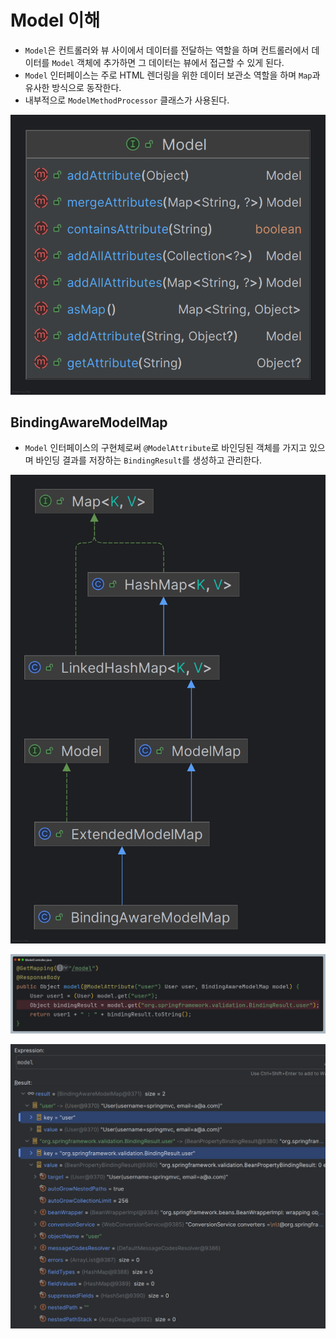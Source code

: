 # Model 이해

- `Model`은 컨트롤러와 뷰 사이에서 데이터를 전달하는 역할을 하며 컨트롤러에서 데이터를 `Model` 객체에 추가하면
그 데이터는 뷰에서 접근할 수 있게 된다.
- `Model` 인터페이스는 주로 HTML 렌더링을 위한 데이터 보관소 역할을 하며 `Map`과 유사한 방식으로 동작한다.
- 내부적으로 `ModelMethodProcessor` 클래스가 사용된다.

![img.png](image/img.png)

## BindingAwareModelMap

- `Model` 인터페이스의 구현체로써 `@ModelAttribute`로 바인딩된 객체를 가지고 있으며 바인딩 결과를 저장하는
`BindingResult`를 생성하고 관리한다.

![img_1.png](image/img_1.png)

![img_2.png](image/img_2.png)

![img_3.png](image/img_3.png)
